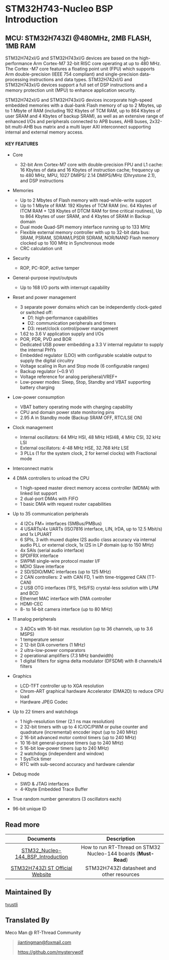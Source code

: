 # STM32H743-Nucleo BSP Introduction

[](README_zh.md) 

## MCU: STM32H743ZI @480MHz, 2MB FLASH,  1MB RAM

STM32H742xI/G and STM32H743xI/G devices are based on the high-performance Arm Cortex-M7 32-bit RISC core operating at up to 480 MHz. The Cortex -M7 core features a floating point unit (FPU) which supports Arm double-precision (IEEE 754 compliant) and single-precision data-processing instructions and data types. STM32H742xI/G and STM32H743xI/G devices support a full set of DSP instructions and a memory protection unit (MPU) to enhance application security.

STM32H742xI/G and STM32H743xI/G devices incorporate high-speed embedded memories with a dual-bank Flash memory of up to 2 Mbytes, up to 1 Mbyte of RAM (including 192 Kbytes of TCM RAM, up to 864 Kbytes of user SRAM and 4 Kbytes of backup SRAM), as well as an extensive range of enhanced I/Os and peripherals connected to APB buses, AHB buses, 2x32-bit multi-AHB bus matrix and a multi layer AXI interconnect supporting internal and external memory access.

#### KEY FEATURES

- Core
  - 32-bit Arm Cortex-M7 core with double-precision FPU and L1 cache: 16 Kbytes of data and 16 Kbytes of instruction cache; frequency up to 480 MHz, MPU, 1027 DMIPS/ 2.14 DMIPS/MHz (Dhrystone 2.1), and DSP instructions
- Memories
  - Up to 2 Mbytes of Flash memory with read-while-write support
  - Up to 1 Mbyte of RAM: 192 Kbytes of TCM RAM (inc. 64 Kbytes of ITCM RAM + 128 Kbytes of DTCM RAM for time critical routines), Up to 864 Kbytes of user SRAM, and 4 Kbytes of SRAM in Backup domain
  - Dual mode Quad-SPI memory interface running up to 133 MHz
  - Flexible external memory controller with up to 32-bit data bus: SRAM, PSRAM, SDRAM/LPSDR SDRAM, NOR/NAND Flash memory clocked up to 100 MHz in Synchronous mode
  - CRC calculation unit
- Security
  - ROP, PC-ROP, active tamper
- General-purpose input/outputs
  - Up to 168 I/O ports with interrupt capability
- Reset and power management
  - 3 separate power domains which can be independently clock-gated or switched off:
    - D1: high-performance capabilities
    - D2: communication peripherals and timers
    - D3: reset/clock control/power management
  - 1.62 to 3.6 V application supply and I/Os
  - POR, PDR, PVD and BOR
  - Dedicated USB power embedding a 3.3 V internal regulator to supply the internal PHYs
  - Embedded regulator (LDO) with configurable scalable output to supply the digital circuitry
  - Voltage scaling in Run and Stop mode (6 configurable ranges)
  - Backup regulator (~0.9 V)
  - Voltage reference for analog peripheral/VREF+
  - Low-power modes: Sleep, Stop, Standby and VBAT supporting battery charging
- Low-power consumption
  - VBAT battery operating mode with charging capability
  - CPU and domain power state monitoring pins
  - 2.95 A in Standby mode (Backup SRAM OFF, RTC/LSE ON)
- Clock management
  - Internal oscillators: 64 MHz HSI, 48 MHz HSI48, 4 MHz CSI, 32 kHz LSI
  - External oscillators: 4-48 MHz HSE, 32.768 kHz LSE
  - 3 PLLs (1 for the system clock, 2 for kernel clocks) with Fractional mode
- Interconnect matrix

- 4 DMA controllers to unload the CPU
  - 1 high-speed master direct memory access controller (MDMA) with linked list support
  - 2 dual-port DMAs with FIFO
  - 1 basic DMA with request router capabilities
- Up to 35 communication peripherals
  - 4 I2Cs FM+ interfaces (SMBus/PMBus)
  - 4 USARTs/4x UARTs (ISO7816 interface, LIN, IrDA, up to 12.5 Mbit/s) and 1x LPUART
  - 6 SPIs, 3 with muxed duplex I2S audio class accuracy via internal audio PLL or external clock, 1x I2S in LP domain (up to 150 MHz)
  - 4x SAIs (serial audio interface)
  - SPDIFRX interface
  - SWPMI single-wire protocol master I/F
  - MDIO Slave interface
  - 2 SD/SDIO/MMC interfaces (up to 125 MHz)
  - 2 CAN controllers: 2 with CAN FD, 1 with time-triggered CAN (TT-CAN)
  - 2 USB OTG interfaces (1FS, 1HS/FS) crystal-less solution with LPM and BCD
  - Ethernet MAC interface with DMA controller
  - HDMI-CEC
  - 8- to 14-bit camera interface (up to 80 MHz)
- 11 analog peripherals
  - 3 ADCs with 16-bit max. resolution (up to 36 channels, up to 3.6 MSPS)
  - 1 temperature sensor
  - 2 12-bit D/A converters (1 MHz)
  - 2 ultra-low-power comparators
  - 2 operational amplifiers (7.3 MHz bandwidth)
  - 1 digital filters for sigma delta modulator (DFSDM) with 8 channels/4 filters
- Graphics
  - LCD-TFT controller up to XGA resolution
  - Chrom-ART graphical hardware Accelerator (DMA2D) to reduce CPU load
  - Hardware JPEG Codec
- Up to 22 timers and watchdogs
  - 1 high-resolution timer (2.1 ns max resolution)
  - 2 32-bit timers with up to 4 IC/OC/PWM or pulse counter and quadrature (incremental) encoder input (up to 240 MHz)
  - 2 16-bit advanced motor control timers (up to 240 MHz)
  - 10 16-bit general-purpose timers (up to 240 MHz)
  - 5 16-bit low-power timers (up to 240 MHz)
  - 2 watchdogs (independent and window)
  - 1 SysTick timer
  - RTC with sub-second accuracy and hardware calendar
- Debug mode
  - SWD & JTAG interfaces
  - 4-Kbyte Embedded Trace Buffer
- True random number generators (3 oscillators each)
- 96-bit unique ID



## Read more

|                          Documents                           |                         Description                          |
| :----------------------------------------------------------: | :----------------------------------------------------------: |
| [STM32_Nucleo-144_BSP_Introduction](../docs/STM32_Nucleo-144_BSP_Introduction.md) | How to run RT-Thread on STM32 Nucleo-144 boards (**Must-Read**) |
| [STM32H743ZI ST Official Website](https://www.st.com/en/microcontrollers-microprocessors/stm32h743zi.html#documentation) |          STM32H743ZI datasheet and other resources           |



## Maintained By

[tyustli](https://github.com/tyustli)



## Translated By

Meco Man @ RT-Thread Community

> jiantingman@foxmail.com 
>
> https://github.com/mysterywolf